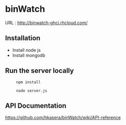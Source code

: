 # binWatch

URL : http://binwatch-ghci.rhcloud.com/

## Installation

* Install node js
* Install mongodb

## Run the server locally

         npm install

         node server.js
         

## API Documentation

https://github.com/hkasera/binWatch/wiki/API-reference
